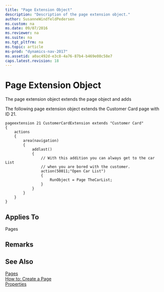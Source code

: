 ```yaml
---
title: "Page Extension Object"
description: "Description of the page extension object."
author: SusanneWindfeldPedersen
ms.custom: na
ms.date: 09/07/2016
ms.reviewer: na
ms.suite: na
ms.tgt_pltfrm: na
ms.topic: article
ms-prod: "dynamics-nav-2017"
ms.assetid: a0ac492d-e3c8-4a76-87b4-b469e08c58e7
caps.latest.revision: 18
---
```

# Page Extension Object
The page extension object extends the <include here> page object and adds 


The following page extension object extends the Customer Card page with ID 21.

```
pageextension 21 CustomerCardExtension extends "Customer Card"
{
    actions
    {
        area(navigation)
        {
            addlast()
            {
                // With this addition you can always get to the car List
                // when you are bored with the customer.
                action(50011;"Open Car List")
                {
                    RunObject = Page TheCarList;
                }
            }
        }
    }
} 
``` 
  
## Applies To  
 Pages  
  
## Remarks  
  
## See Also  
 [Pages](../dynamics-nav/Pages.md)   
 [How to: Create a Page](../dynamics-nav/How%20to:%20Create%20a%20Page.md)   
 [Properties](../dynamics-nav/Properties.md)
